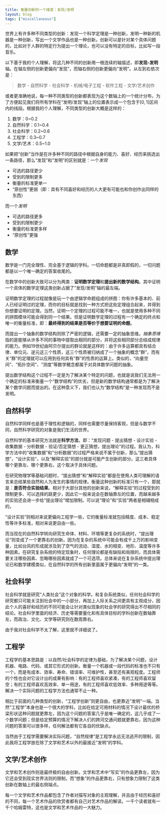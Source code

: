 ```yaml
---
title: 衡量创新的一个维度：发现/发明
layout: blog
tags: ["miscellaneous"]
---
```


世界上有许多种不同类型的创新：发现一个科学定理是一种创新，发明一种新的机器是一种创新，写出一个文学作品也是一种创新。创新可以是针对某个具体问题的，比如对于人群的特定行为提出一个理论，也可以没有特定的目标，比如写一段音乐。

以下基于我的个人理解，将这几种不同的创新用一根连续的轴描述，即**发现-发明**轴。在轴左侧的创新更偏向“发现”，而轴右侧的创新更偏向“发明”。从左到右依次是：

> 数学 - 自然科学 - 社会科学 - 机械/电子工程 - 软件工程 - 文学/艺术创作

或者更准确地说，每一种不同类型的创新都表现为这个数轴上的一个统计分布，为了方便起见我们将所有学科在“发明/发现”轴上的位置表示成一个包含于$[0, 1]$区间内的线段。根据我的个人理解，不同类型的创新大概是这样的：

1. 数学：0~0.2
2. 自然科学：0.1~0.4
3. 社会科学：0.2~0.6
4. 工程学：0.3~0.7
5. 文学/艺术：0.5~1.0

如果把“创新”当作是在许多种不同的路径中根据自身的能力、喜好、经历来挑选出一条路径，那么“发现”和“发明”的区别就是：一个*发现*

- 可选的路径更少
- 受到的限制更多
- 衡量的标准更单一
- “原创性”更弱（即：具有不同喜好和经历的人大更有可能也和你创作出同样的东西）

而一个*发明*

- 可选的路径更多
- 受到的限制更少
- 衡量的标准更多样
- “原创性”更强

## 数学

数学是一门完全理性、完全基于逻辑的学科。一切命题都是非真即假的，一切问题都是以一个唯一确定的答案收尾的。

在数学中的创新大致可以分为两类：**证明数学定理**和**提出新的数学结构**。其中证明一个具体的数学定理这类创新占据了“发现/发明”轴的最左端。

证明数学定理的过程就像是玩一个由逻辑学命题组成的拼图：你有许多基本的、前人已经证明过的定理，而你的目标就是找到一种方式把这些定理组合起来，并得到你想要证明的定理。当然，证明一个定理的过程可能不唯一，也就是使用多种不同的拼图模块可能会得到同一个结果。但是证明数学定理的过程有一个确定的终点和唯一的衡量标准，即：**最终得到的结果是否等价于想要证明的命题**。

而提出一个抽象的数学结构则除了严密的逻辑，还需要一定的抽象思维。*抽象思维*指的是能够从许多不同的事物中提取出相同的部分，并将这些相同部分总结成规律的能力。例如19世纪由阿贝尔提出的群论就是这样的：由于许多运算都具有结合律、单位元、逆元这三个性质，这三个性质被归纳成了一个抽象的概念“群”，而有关“群”的定理就可以应用到任何具有“群”的性质的运算上。类似的，“向量空间”、“拓扑空间”、“测度”等数学概念都属于对具体数学问题的抽象。

提出数学结构这个过程不一定是为了解决某个特定的问题，也就是说我们无法用一个确定的标准来衡量一个“数学结构”的优劣，但是新的数学结构通常都是为了解决某个数学问题而提出的。在这种意义下，我们也认为“数学结构”是一种发现而不是发明。

## 自然科学

自然科学同样也是基于理性和逻辑的，同样也需要尽量保持客观，但是与数学不同，自然科学研究的对象是我们生活的世界。

自然科学的基本研究方法就是**科学方法**，即：“发现问题 - 提出猜想 - 设计实验 - 收集数据 - 分析数据 - 验证/否定猜想 - 更正猜想，提出理论”的过程。我认为，科学方法中的“收集数据”和“分析数据”的过程严格来说不属于创新，那么“提出猜想”，“设计实验”，以及“解释实验”的部分就是可能产生创新的部分。这三者具体哪个更靠左、哪个更靠右，这个取决于具体问题。

在研究物理学等基础问题时，“提出猜想”和“解释实验”都是在使用人类可理解的语言来总结某些自然和人为发生的事情的规律。衡量这种创新的标准只有一个，那就是：**是否符合实验结果**。相对于大部分其他的创新来说，“解释实验”的过程受到的限制更多、可以选择的路更少，因此它一般来说会在数轴靠左的位置，而越来越多的实验还会进一步给“提出理论”增加限制。可以说“理论”和“实验”两者是相辅相成的。

“设计实验”则相对来说更偏向工程学一些，它的衡量标准就包括精度、成本、稳定性等许多标准，相对来说更自由一些。

而当现在的自然科学转向研究生命体、材料、环境等更复杂的系统时，“提出理论”则变成了一个更靠右的创新。因为在复杂的系统中可能会有成千上万的影响变量，比如台风的形成就涉及到了空气的流动、湿度、水的相变、地形、温度等许多种因素。在研究复杂系统的特定现象时，任何理论都是有缺陷和局限的，而具体需要关注哪些因素、忽略哪些因素就成了一个可选项。总体来说在复杂系统中提出理论已和数学建模类似，在自然科学的所有创新里面属于更偏向“发明”的一类。

## 社会科学

社会科学就是研究“人类社会”这个对象的科学。和复杂系统类似，任何社会科学的研究都只可能关注到社会中的一小部分，再加上人际关系之间更具有主观成分，因此个人的喜好和经历的不同可能会让针对类似现象的社会学的研究得出不尽相同的结论。社会科学里面的经济、历史等需要量化和有具体目标的学科创新在数轴靠左，而政治、文化、文学等研究则在数周靠右。

由于我对社会科学不太了解，这里就不详细说了。

## 工程学

工程学的基本思路是：以自然/社会科学的定律为基础，为了解决某个问题，设计机器、电路、代码、或其它形式的创新。衡量一个机器或一段代码的标准也不只有一个，而是有成本、效率、寿命、错误率、可维护性，甚至还有美观程度。工程师的个性也会对它设计出的成果有影响：有的工程师喜欢紧凑，有的工程师喜欢留空；有的工程师喜欢高效率、单一用途，有的工程师喜欢低效率、多种用途等等。解决一个实际问题的工程学方法也通常不止一种。

相比于前面的几种类型的创新，“工程学创新”则更自由，也更靠近“发明”一端。当然“工程学”本身也是一个很大的学科，比如在给定可用材料的情况下设计最优的桥梁形状这种问题就更靠左，因为这个问题的答案几乎是唯一确定的，这几乎成了一个数学问题；但是给定预算的情况下解决人们的跨河交通问题就更靠右，因为这种问题的答案可以很多样，任何解法都有它各自的优缺点。

当然由于工程学需要解决实际问题，“自然规律”是工程学永远无法逃开的限制，因此我将工程学放在除了文学和艺术以外的最接近“发明”的学科。

## 文学/艺术创作

文学和艺术创作则是最终极的自由创新。文学和艺术中“写实”的作品更靠左，因为它还会受到现实世界法则的限制，而“想象”的作品更靠右，只有想象力限制了这类创新在数轴上的最右侧端点。

每一个文学和艺术作品都包含了作者对描写对象的主观理解，并且由于经历和喜好的不同，每一个艺术作品的欣赏者都有自己对艺术作品的解读。一千个读者就有一千个哈姆雷特，这也是文学和艺术作品的一大魅力。
